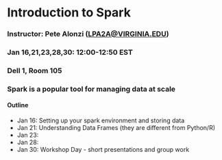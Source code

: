 # Introduction to Spark

### Instructor: Pete Alonzi (LPA2A@VIRGINIA.EDU)
### Jan 16,21,23,28,30: 12:00-12:50 EST
### Dell 1, Room 105
### Spark is a popular tool for managing data at scale

#### Outline
* Jan 16: Setting up your spark environment and storing data
* Jan 21: Understanding Data Frames (they are different from Python/R)
* Jan 23:
* Jan 28:
* Jan 30: Workshop Day - short presentations and group work
